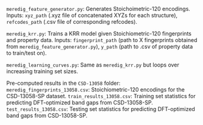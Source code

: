 `meredig_feature_generator.py`: Generates Stoichoimetric-120 encodings. Inputs: `xyz_path` (.xyz file of concatenated XYZs for each structure), `refcodes_path` (.csv file of corresponding refcodes).

`meredig_krr.py`: Trains a KRR model given Stoichiometric-120 fingerprints and property data. Inputs: `fingerprint_path` (path to X fingerprints obtained from `meredig_feature_generator.py`), `y_path` (path to .csv of property data to train/test on).

`meredig_learning_curves.py`: Same as `meredig_krr.py` but loops over increasing training set sizes.

Pre-computed results in the `CSD-13058` folder:
`meredig_fingerprints_13058.csv`: Stoichiometric-120 encodings for the CSD-13058-SP dataset.
`train_results_13058.csv`: Training set statistics for predicting DFT-optimized band gaps from CSD-13058-SP.
`test_results_13058.csv`: Testing set statistics for predicting DFT-optimized band gaps from CSD-13058-SP.